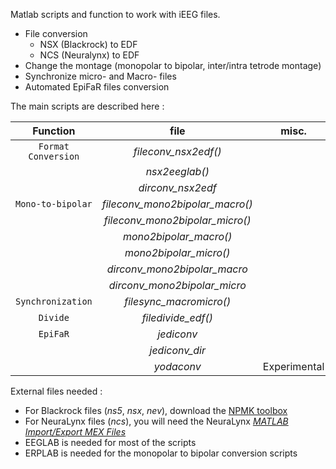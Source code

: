 
Matlab scripts and function to work with iEEG files.

 * File conversion 
     * NSX (Blackrock) to EDF 
     * NCS (Neuralynx) to EDF
 * Change the montage (monopolar to bipolar, inter/intra tetrode montage)
 * Synchronize micro- and Macro- files
 * Automated EpiFaR files conversion  

The main scripts are described here :

|      Function       |              file                     |              misc.                      |
|:-------------------:|:-------------------------------------:|-----------------------------------------|
| `Format Conversion`   |     *fileconv_nsx2edf()*              |                                         |
|                     |     *nsx2eeglab()*                    |                                         |
|                     |     *dirconv_nsx2edf*                 |                                         |
| `Mono-to-bipolar`     |     *fileconv_mono2bipolar_macro()*   |                                         |
|                     |     *fileconv_mono2bipolar_micro()*   |                                         |
|                     |     *mono2bipolar_macro()*            |                                         |
|                     |     *mono2bipolar_micro()*            |                                         |
|                     |     *dirconv_mono2bipolar_macro*      |                                         |
|                     |     *dirconv_mono2bipolar_micro*      |                                         |
| `Synchronization`     |     *filesync_macromicro()*           |                                         |
| `Divide`             |     *filedivide_edf()*                |                                         |
| `EpiFaR`              |     *jediconv*                        |                                         |
|                     |     *jediconv_dir*                    |                                         |
|                     |     *yodaconv*                        |         Experimental                    |


External files needed : 

 * For Blackrock files (*ns5*, *nsx*, *nev*), download the [NPMK toolbox](https://github.com/BlackrockMicrosystems/NPMK)
 * For NeuraLynx files (*ncs*), you will need the NeuraLynx [*MATLAB Import/Export MEX Files*](https://neuralynx.com/software/category/matlab-netcom-utilities)
 * EEGLAB is needed for most of the scripts 
 * ERPLAB is needed for the monopolar to bipolar conversion scripts